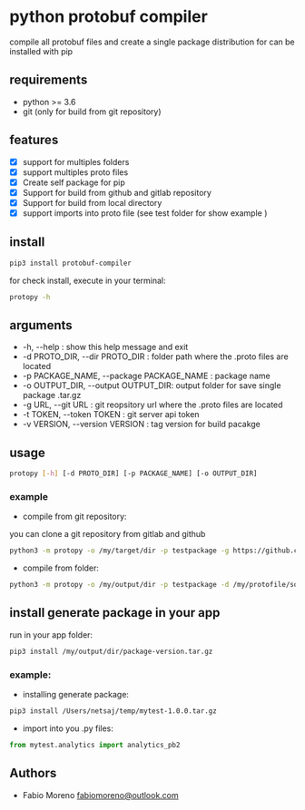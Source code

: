 # python protobuf compiler

compile all protobuf files and create a single package distribution for can be
installed with pip

## requirements

* python >= 3.6
* git (only for build from git repository)

## features
- [x] support for multiples folders
- [x] support multiples proto files
- [x] Create self package for pip
- [x] Support for build from github and gitlab repository
- [X] Support for build from local directory
- [X] support imports into proto file (see test folder for show example )

## install

```bash
pip3 install protobuf-compiler
```

for check install, execute in your terminal:

```bash
protopy -h
```

##  arguments

* -h, --help : show this help message and exit
* -d PROTO_DIR, --dir PROTO_DIR : folder path where the .proto files are located
* -p PACKAGE_NAME, --package PACKAGE_NAME : package name
* -o OUTPUT_DIR, --output OUTPUT_DIR: output folder for save single package .tar.gz
* -g URL, --git URL : git reopsitory url where the .proto files are located
* -t TOKEN, --token TOKEN : git server api token
* -v VERSION, --version VERSION : tag version for build pacakge


## usage

```bash
protopy [-h] [-d PROTO_DIR] [-p PACKAGE_NAME] [-o OUTPUT_DIR]
```

### example

* compile from git repository:

you can clone a git repository from gitlab and github
```bash
python3 -m protopy -o /my/target/dir -p testpackage -g https://github.com/netsaj/testing.git -t my-private-token
```

* compile from folder:

```bash
python3 -m protopy -o /my/output/dir -p testpackage -d /my/protofile/source/dir 
```

## install generate package in your app

run in your app folder:

```bash
pip3 install /my/output/dir/package-version.tar.gz
```

### example:
* installing generate package:
```bash
pip3 install /Users/netsaj/temp/mytest-1.0.0.tar.gz
```

* import into you .py files:

```python
from mytest.analytics import analytics_pb2
```

## Authors

* Fabio Moreno <fabiomoreno@outlook.com>
